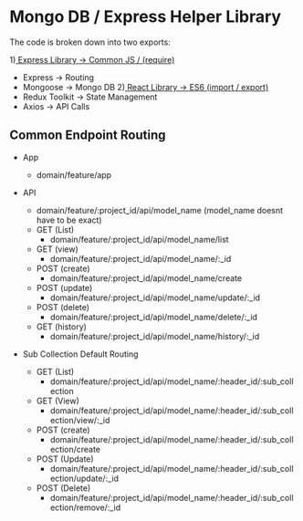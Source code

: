 # Mongo DB / Express Helper Library

The code is broken down into two exports:

1)[ Express Library -> Common JS / (require)](README_EXPRESS.md)
   * Express ->  Routing
   * Mongoose -> Mongo DB
2)[ React Library -> ES6 (import / export)](README_RTK_MODEL.md)
   * Redux Toolkit -> State Management
   * Axios -> API Calls


## Common Endpoint Routing

* App
  *  domain/feature/app
* API
  * domain/feature/:project_id/api/model_name (model_name doesnt have to be exact)
  * GET (List)
    * domain/feature/:project_id/api/model_name/list
  * GET (view)
    * domain/feature/:project_id/api/model_name/:_id
  * POST (create)
    * domain/feature/:project_id/api/model_name/create
  * POST (update)
    * domain/feature/:project_id/api/model_name/update/:_id
  * POST (delete)
    * domain/feature/:project_id/api/model_name/delete/:_id
  * GET (history)
    * domain/feature/:project_id/api/model_name/history/:_id

* Sub Collection Default Routing
  * GET (List)
    * domain/feature/:project_id/api/model_name/:header_id/:sub_collection
  * GET (View)
    * domain/feature/:project_id/api/model_name/:header_id/:sub_collection/view/:_id
  * POST (create)
    * domain/feature/:project_id/api/model_name/:header_id/:sub_collection/create
  * POST (Update)
    * domain/feature/:project_id/api/model_name/:header_id/:sub_collection/update/:_id
  * POST (Delete)
    * domain/feature/:project_id/api/model_name/:header_id/:sub_collection/remove/:_id